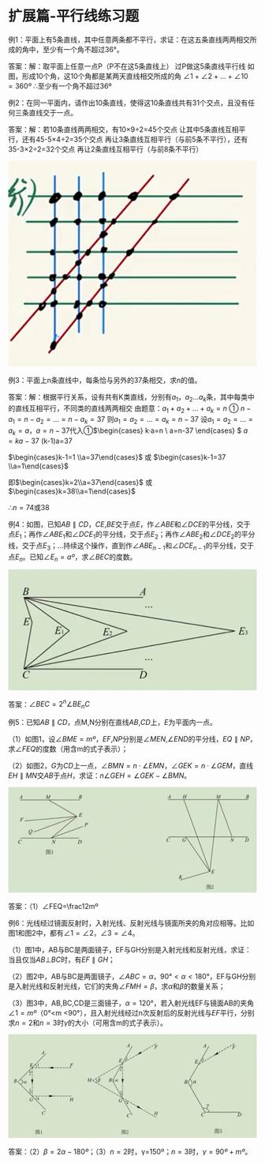 # 扩展篇-平行线练习题

例1：平面上有5条直线，其中任意两条都不平行，求证：在这五条直线两两相交所成的角中，至少有一个角不超过36°。

答案：解：取平面上任意一点P（P不在这5条直线上）
过P做这5条直线平行线
如图，形成10个角，这10个角都是某两天直线相交所成的角
$∠1+∠2+...+∠10=360º$
$∴$至少有一个角不超过36º



例2：在同一平面内，请作出10条直线，使得这10条直线共有31个交点，且没有任何三条直线交于一点。

答案：解：若10条直线两两相交，有10×9÷2=45个交点
让其中5条直线互相平行，还有45-5×4÷2=35个交点
再让3条直线互相平行（与前5条不平行），还有35-3×2÷2=32个交点
再让2条直线互相平行（与前8条不平行）

![image-20250212092348271](img/image30.png)



例3：平面上n条直线中，每条恰与另外的37条相交，求n的值。

答案：解：根据平行关系，设有共有K类直线，分别有$a_1，a_2...a_k$条，其中每类中的直线互相平行，不同类的直线两两相交
由题意：$a_1+a_2+...+a_k=n$  ①
$n-a_1=n-a_2=...=n-a_k=37$
则$a_1=a_2=...=a_k=n-37$
设$a_1=a_2=...=a_k=a$，$a=n-37$​
代入①$\begin{cases}
k·a=n \\
a=n-37
\end{cases} $  $a=ka-37$
(k-1)a=37

$\begin{cases}k-1=1 \\a=37\end{cases}$    或    $\begin{cases}k-1=37 \\a=1\end{cases}$

即$\begin{cases}k=2\\a=37\end{cases}$    或    $\begin{cases}k=38\\a=1\end{cases}$

$∴n=74$或38



例4：如图，已知$AB∥CD$，$CE$,$BE$交于点$E$，作$∠ABE$和$∠DCE$的平分线，交于点$E_1$；再作$∠ABE_1$和$∠DCE_1$的平分线，交于点$E_2$；再作$∠ABE_2$和$∠DCE_2$的平分线，交于点$E_3$；…持续这个操作，直到作$∠ABE_{n-1}$和$∠DCE_{n-1}$的平分线，交于点$E_n$。已知$∠E_n=aº$，求∠$BEC$的度数。

![image-20250212100528004](img/image31.png)

答案：$∠BEC=2^n∠BE_nC$



例5：已知$AB∥CD$，点M,N分别在直线$AB$,$CD$上，$E$为平面内一点。

（1）如图1，设$∠BME=mº$，$EF$,$NP$分别是$∠MEN$,$∠END$的平分线，$EQ∥NP$，求$∠FEQ$的度数（用含m的式子表示）；

（2）如图2，$G$为$CD$上一点，$∠BMN=n·∠EMN$，$∠GEK=n·∠GEM$，直线$EH∥MN$交$AB$于点$H$，求证：$n∠GEH=∠GEK-∠BMN$。

![image-20250212101228223](img/image32.png)

答案：（1）∠FEQ=\frac12mº



例6：光线经过镜面反射时，入射光线、反射光线与镜面所夹的角对应相等。比如图1和图2中，都有$∠1=∠2$，$∠3=∠4$。

（1）图1中，AB与BC是两面镜子，EF与GH分别是入射光线和反射光线，求证：当且仅当$AB⊥BC$时，有$EF∥GH$；

（2）图2中，AB与BC是两面镜子，$∠ABC=α$，$90°<α<180°$，EF与GH分别是入射光线和反射光线，它们的夹角$∠FMH=β$，求$α$和$β$的数量关系；

（3）图3中，AB,BC,CD是三面镜子，$α=120°$，若入射光线EF与镜面AB的夹角$∠1=mº$（0°<m <90°），且入射光线经过n次反射后的反射光线与$EF$平行，分别求$n=2$和$n=3$时$γ$的大小（可用含m的式子表示）。

![image-20250212101904127](img/image33.png)

答案：（2）$β=2α-180º$；（3）$n=2$时，γ=150º；$n=3$时，$γ=90º+mº$。
